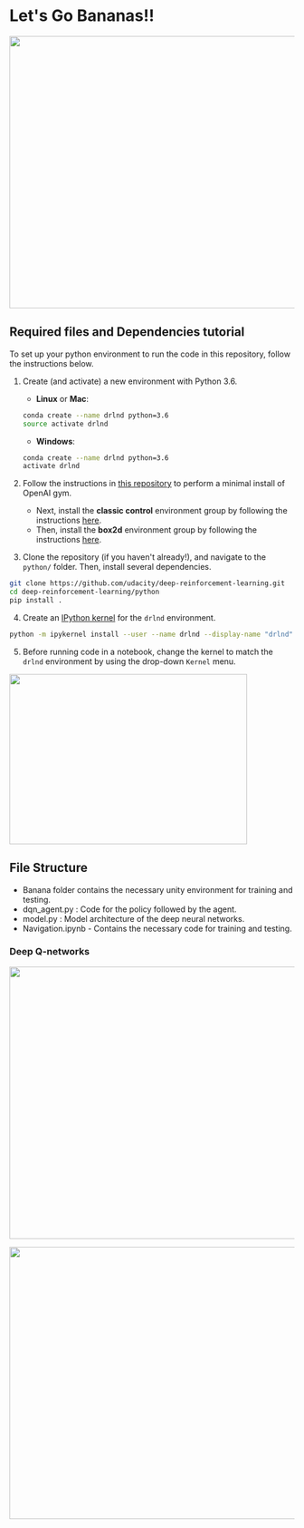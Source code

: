 # Let's Go Bananas!!

<p align="center">
  <img width="640" height="480" src="https://media3.giphy.com/media/gjaKRybnsBP5rcfMqq/giphy.gif">
</p>

## Required files and Dependencies tutorial

To set up your python environment to run the code in this repository, follow the instructions below.

1. Create (and activate) a new environment with Python 3.6.

	- __Linux__ or __Mac__: 
	```bash
	conda create --name drlnd python=3.6
	source activate drlnd
	```
	- __Windows__: 
	```bash
	conda create --name drlnd python=3.6 
	activate drlnd
	```
	
2. Follow the instructions in [this repository](https://github.com/openai/gym) to perform a minimal install of OpenAI gym.  
	- Next, install the **classic control** environment group by following the instructions [here](https://github.com/openai/gym#classic-control).
	- Then, install the **box2d** environment group by following the instructions [here](https://github.com/openai/gym#box2d).
	
3. Clone the repository (if you haven't already!), and navigate to the `python/` folder.  Then, install several dependencies.
```bash
git clone https://github.com/udacity/deep-reinforcement-learning.git
cd deep-reinforcement-learning/python
pip install .
```

4. Create an [IPython kernel](http://ipython.readthedocs.io/en/stable/install/kernel_install.html) for the `drlnd` environment.  
```bash
python -m ipykernel install --user --name drlnd --display-name "drlnd"
```

5. Before running code in a notebook, change the kernel to match the `drlnd` environment by using the drop-down `Kernel` menu. 

<p align="left">
  <img width="420" height="300" src = "https://user-images.githubusercontent.com/10624937/42386929-76f671f0-8106-11e8-9376-f17da2ae852e.png">
</p>

## File Structure

- Banana folder contains the necessary unity environment for training and testing.
- dqn_agent.py : Code for the policy followed by the agent.
- model.py : Model architecture of the deep neural networks.
- Navigation.ipynb - Contains the necessary code for training and testing.

### Deep Q-networks

<p align="center">
  <img width="640" height="480" src="https://video.udacity-data.com/topher/2018/May/5aef2add_dqn/dqn.png">
</p>

<p align="left">
  <img width="640" height="480" src = "https://miro.medium.com/max/1400/1*8coZ4g_pRtfyoHmsuzMH6g.png">
</p>


